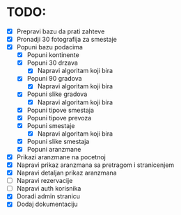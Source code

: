 # TODO:
- [X] Prepravi bazu da prati zahteve
- [X] Pronadji 30 fotografija za smestaje
- [X] Popuni bazu podacima
    - [X] Popuni kontinente
    - [X] Popuni 30 drzava
        - [X] Napravi algoritam koji bira
    - [X] Popuni 90 gradova
        - [X] Napravi algoritam koji bira
    - [X] Popuni slike gradova
        - [X] Napravi algoritam koji bira
    - [X] Popuni tipove smestaja
    - [X] Popuni tipove prevoza
    - [X] Popuni smestaje
        - [X] Napravi algoritam koji bira
    - [X] Popuni slike smestaja
    - [X] Popuni aranzmane
- [X] Prikazi aranzmane na pocetnoj
- [X] Napravi prikaz aranzmana sa pretragom i stranicenjem
- [X] Napravi detaljan prikaz aranzmana
- [ ] Napravi rezervacije
- [ ] Napravi auth korisnika
- [X] Doradi admin stranicu
- [X] Dodaj dokumentaciju